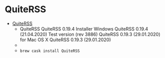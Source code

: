 # QuiteRSS
- [QuiteRSS](https://quiterss.org/)
  -  QuiteRSS QuiteRSS 0.19.4 Installer Windows QuiteRSS 0.19.4 (21.04.2020) Test version (rev 3886) QuiteRSS 0.19.3 (29.01.2020) for Mac OS X QuiteRSS 0.19.3 (29.01.2020)
  - 
  - `brew cask install QuiteRSS`
